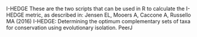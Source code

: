 I-HEDGE
These are the two scripts that can be used in R to calculate the I-HEDGE metric, as described in: 
Jensen EL, Mooers A, Caccone A, Russello MA (2016) I-HEDGE: Determining the optimum complementary sets of taxa for conservation using evolutionary isolation. PeerJ

